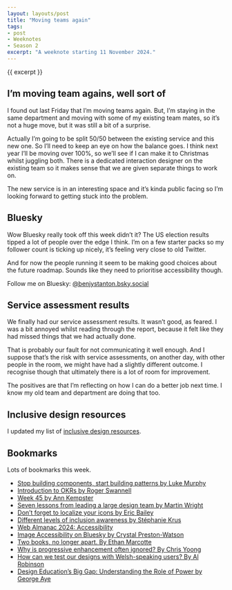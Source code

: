 ```yaml
---
layout: layouts/post
title: "Moving teams again"
tags:
- post
- Weeknotes
- Season 2
excerpt: "A weeknote starting 11 November 2024."
--- 
```


{{ excerpt }}

## I’m moving team agains, well sort of

I found out last Friday that I’m moving teams again. But, I’m staying in the same department and moving with some of my existing team mates, so it’s not a huge move, but it was still a bit of a surprise.

Actually I’m going to be split 50/50 between the existing service and this new one. So I’ll need to keep an eye on how the balance goes. I think next year I’ll be moving over 100%, so we’ll see if I can make it to Christmas whilst juggling both. There is a dedicated interaction designer on the existing team so it makes sense that we are given separate things to work on.

The new service is in an interesting space and it’s kinda public facing so I’m looking forward to getting stuck into the problem.

## Bluesky

Wow Bluesky really took off this week didn’t it? The US election results tipped a lot of people over the edge I think. I’m on a few starter packs so my follower count is ticking up nicely, it’s feeling very close to old Twitter.

And for now the people running it seem to be making good choices about the future roadmap. Sounds like they need to prioritise accessibility though.

Follow me on Bluesky: [@benjystanton.bsky.social](https://bsky.app/profile/benjystanton.bsky.social)

## Service assessment results

We finally had our service assessment results. It wasn’t good, as feared. I was a bit annoyed whilst reading through the report, because it felt like they had missed things that we had actually done.

That is probably our fault for not communicating it well enough. And I suppose that’s the risk with service assessments, on another day, with other people in the room, we might have had a slightly  different outcome. I recognise though that ultimately there is a lot of room for improvement.

The positives are that I’m reflecting on how I can do a better job next time. I know my old team and department are doing that too.

## Inclusive design resources

I updated my list of [inclusive design resources](/blog/inclusive-design-resources).

## Bookmarks

Lots of bookmarks this week.

- [Stop building components, start building patterns by Luke Murphy](https://zeroheight.com/blog/stop-building-components-start-building-patterns/)
- [Introduction to OKRs by Roger Swannell](https://rogerswannell.com/blog/introduction-to-okrs/)
- [Week 45 by Ann Kempster](https://blog.annkempster.com/week-45/)
- [Seven lessons from leading a large design team by Martin Wright](https://www.mynameismartin.co.uk/blog/lessons-from-large-teams)
- [Don’t forget to localize your icons by Eric Bailey](https://ericwbailey.website/published/dont-forget-to-localize-your-icons/)
- [Different levels of inclusion awareness by Stéphanie Krus](https://blog.chezleskrus.com/2024/11/09/different-levels-of-inclusion-awareness/)
- [Web Almanac 2024: Accessibility](https://almanac.httparchive.org/en/2024/accessibility)
- [Image Accessibility on Bluesky by Crystal Preston-Watson](https://crystalprestonwatson.com/2024/11/11/image-accessibility-on-bluesky/)
- [Two books, no longer apart. By Ethan Marcotte](https://ethanmarcotte.com/wrote/books-no-longer-apart/)
- [Why is progressive enhancement often ignored? By Chris Yoong](https://chrisyoong.com/blog/why-is-progressive-enhancement-often-ignored)
- [How can we test our designs with Welsh-speaking users? By Al Robinson](https://designnotes.blog.gov.uk/2024/11/14/how-can-we-test-our-designs-with-welsh-speaking-users/)
- [Design Education’s Big Gap: Understanding the Role of Power by George Aye](https://medium.com/greater-good-studio/design-educations-big-gap-understanding-the-role-of-power-1ee1756b7f08)